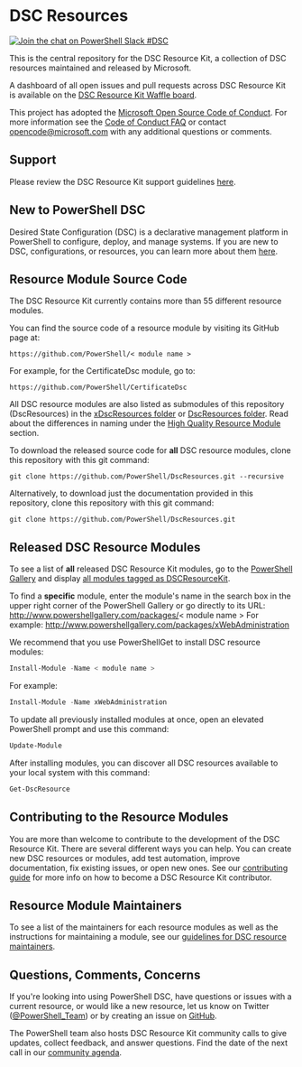 # DSC Resources

[![Join the chat on PowerShell Slack #DSC](https://img.shields.io/badge/Slack-PowerShell-blue.svg)](https://j.mp/psslack)

This is the central repository for the DSC Resource Kit, a collection of DSC
resources maintained and released by Microsoft.

A dashboard of all open issues and pull requests across DSC Resource Kit is
available on the [DSC Resource Kit Waffle board](http://waffle.io/powershell/dscresources).

This project has adopted the [Microsoft Open Source Code of Conduct](https://opensource.microsoft.com/codeofconduct/).
For more information see the [Code of Conduct FAQ](https://opensource.microsoft.com/codeofconduct/faq/)
or contact [opencode@microsoft.com](mailto:opencode@microsoft.com) with any additional
questions or comments.

## Support

Please review the DSC Resource Kit support guidelines [here](https://github.com/PowerShell/DscResources/tree/master/Supportability.md).

## New to PowerShell DSC

Desired State Configuration (DSC) is a declarative management platform in PowerShell
to configure, deploy, and manage systems.
If you are new to DSC, configurations, or resources, you can learn more about
them [here](https://docs.microsoft.com/en-us/powershell/dsc/overview).

## Resource Module Source Code

The DSC Resource Kit currently contains more than 55 different resource modules.

You can find the source code of a resource module by visiting its GitHub page at:

`https://github.com/PowerShell/< module name >`

For example, for the CertificateDsc module, go to:

`https://github.com/PowerShell/CertificateDsc`

All DSC resource modules are also listed as submodules of this repository (DscResources)
in the [xDscResources folder](https://github.com/PowerShell/DscResources/tree/master/xDscResources)
or [DscResources folder](https://github.com/PowerShell/DscResources/tree/master/DscResources).
Read about the differences in naming under the
[High Quality Resource Module](https://github.com/PowerShell/DscResources/blob/master/Naming.md#high-quality-resource-module)
section.

To download the released source code for **all** DSC resource modules, clone this
repository with this git command:

```shell
git clone https://github.com/PowerShell/DscResources.git --recursive
```

Alternatively, to download just the documentation provided in this repository, clone
this repository with this git command:

```shell
git clone https://github.com/PowerShell/DscResources.git
```

## Released DSC Resource Modules

To see a list of **all** released DSC Resource Kit modules, go to the
[PowerShell Gallery](http://www.powershellgallery.com/) and display
[all modules tagged as DSCResourceKit](http://www.powershellgallery.com/packages?q=Tags%3A%22DSCResourceKit%22).

To find a **specific** module, enter the module's name in the search box in the
upper right corner of the PowerShell Gallery or go directly to its URL:
http://www.powershellgallery.com/packages/< module name >
For example:
http://www.powershellgallery.com/packages/xWebAdministration

We recommend that you use PowerShellGet to install DSC resource modules:

```powershell
Install-Module -Name < module name >
```

For example:

```powershell
Install-Module -Name xWebAdministration
```

To update all previously installed modules at once, open an elevated PowerShell
prompt and use this command:

```powershell
Update-Module
```

After installing modules, you can discover all DSC resources available to your
local system with this command:

```powershell
Get-DscResource
```

## Contributing to the Resource Modules

You are more than welcome to contribute to the development of the DSC Resource Kit.
There are several different ways you can help. You can create new DSC resources or
modules, add test automation, improve documentation, fix existing issues, or open
new ones.
See our [contributing guide](https://github.com/PowerShell/DscResources/blob/master/CONTRIBUTING.md)
for more info on how to become a DSC Resource Kit contributor.

## Resource Module Maintainers

To see a list of the maintainers for each resource modules as well as the instructions
for maintaining a module, see our [guidelines for DSC resource maintainers](Maintainers.md).

## Questions, Comments, Concerns

If you're looking into using PowerShell DSC, have questions or issues with a current
resource, or would like a new resource, let us know on Twitter ([@PowerShell_Team](https://twitter.com/PowerShell_Team))
or by creating an issue on [GitHub](https://github.com/powershell/dscresources/issues).

The PowerShell team also hosts DSC Resource Kit community calls to give updates,
collect feedback, and answer questions. Find the date of the next call in our
[community agenda](CommunityAgenda.md).
